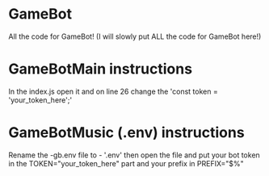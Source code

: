 # GameBot
All the code for GameBot!
(I will slowly put ALL the code for GameBot here!)

# GameBotMain instructions
In the index.js open it and on line 26 change the  'const token = 'your_token_here';'

# GameBotMusic (.env) instructions
Rename the -gb.env file to - '.env' then open the file and put your bot token in the TOKEN="your_token_here" part and your prefix in PREFIX="$%"
